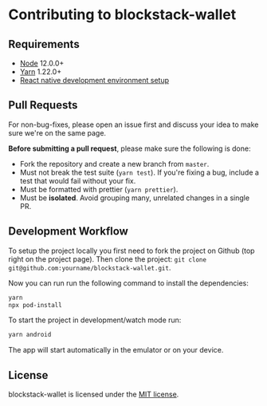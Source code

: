 # Contributing to blockstack-wallet

## Requirements

- [Node](https://nodejs.org/en/) 12.0.0+
- [Yarn](https://classic.yarnpkg.com/en/) 1.22.0+
- [React native development environment setup](https://reactnative.dev/docs/environment-setup)

## Pull Requests

For non-bug-fixes, please open an issue first and discuss your idea to make sure we're on the same page.

**Before submitting a pull request**, please make sure the following is done:

- Fork the repository and create a new branch from `master`.
- Must not break the test suite (`yarn test`). If you're fixing a bug, include a test that would fail without your fix.
- Must be formatted with prettier (`yarn prettier`).
- Must be **isolated**. Avoid grouping many, unrelated changes in a single PR.

## Development Workflow

To setup the project locally you first need to fork the project on Github (top right on the project page). Then clone the project: `git clone git@github.com:yourname/blockstack-wallet.git`.

Now you can run run the following command to install the dependencies:

```sh
yarn
npx pod-install
```

To start the project in development/watch mode run:

```sh
yarn android
```

The app will start automatically in the emulator or on your device.

## License

blockstack-wallet is licensed under the [MIT license](https://github.com/pradel/blockstack-wallet/blob/master/LICENSE).
